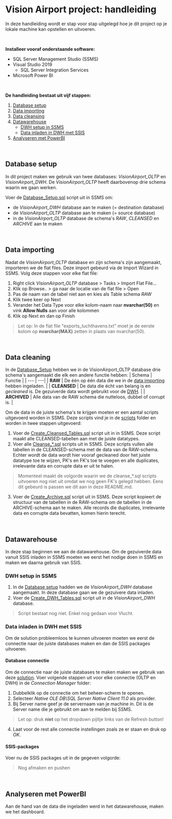 # Vision Airport project: handleiding
In deze handleiding wordt er stap voor stap uitgelegd hoe je dit project op je lokale machine kan opstellen en uitvoeren. 

<br>

**Installeer vooraf onderstaande software:**
- SQL Server Management Studio (SSMS)
- Visual Studio 2019
  - SQL Server Integration Services
- Microsoft Power BI

<br>

**De handleiding bestaat uit vijf stappen:**
1. [Database setup](#databasesetup)
2. [Data importing](#raw)
3. [Data cleansing](#cleansed)
4. [Datawarehouse](#dwh)
   * [DWH setup in SSMS](#ssms)
   * [Data inladen in DWH met SSIS](#ssis)
5. [Analyseren met PowerBI](#powerbi)

<br>

## Database setup <a name="databasesetup"></a>
In dit project maken we gebruik van twee databases: *VisionAirport_OLTP* en *VisionAirport_DWH*. 
De *VisionAirport_OLTP* heeft daarbovenop drie schema waarin we gaan werken.
<br>

Voer de [Database_Setup.sql](./scripts/Database_Setup.sql) script uit in SSMS om:
- de *VisionAirport_DWH* database aan te maken (= destination database)
- de *VisionAirport_OLTP* database aan te maken (= source database) 
- in de *VisionAirport_OLTP* database de schema's *RAW*, *CLEANSED* en *ARCHIVE* aan te maken

<br>

## Data importing <a name="raw"></a>
Nadat de *VisionAirport_OLTP* database en zijn schema's zijn aangemaakt, importeren we de flat files. Deze import gebeurd via de Import Wizard in SSMS.
Volg deze stappen voor elke flat file:
1. Right click *VisionAirport_OLTP* database > Tasks > Import Flat File...
2. Klik op Browse.. > ga naar de locatie van de flat file > Open
3. Pas de naam van de tabel niet aan en kies als Table schema *RAW*
5. Klik twee keer op Next
6. Verander het Data Type voor elke kolom-naam naar **nvarchar(50)** en vink **Allow Nulls** aan voor alle kolommen
7. Klik op Next en dan op Finish
>Let op: In de flat file "exports_luchthavens.txt" moet je de eerste kolom op **nvarchar(MAX)** zetten in plaats van nvarchar(50).

<br>

## Data cleaning <a name="cleansed"></a>
In de [Database_Setup](#databasesetup) hebben we in de VisionAirport_OLTP database drie schema's aangemaakt die elk een andere functie hebben:
| Schema        | Functie |
| --- | ---|
| **RAW** | De één op één data die we in de [data importing](#raw) hebben ingeladen. |
| **CLEANSED** | De data die écht van belang is en *gecleaned* is. De gezuiverde data wordt gebruikt voor de [DWH](#dwh). |
| **ARCHIVED** | Alle data van de RAW schema die nutteloos, dubbel of corrupt is. |

Om de data in de juiste schema's te krijgen moeten er een aantal scripts uitgevoerd worden in SSMS. Deze scripts vind je in de [scripts](./scripts) folder en worden in twee stappen uitgevoerd:
<br>
1. Voer de [Create_Cleansed_Tables.sql](./scripts/CLEANSED/Create_Cleansed_Tables.sql) script uit in in SSMS. Deze script maakt alle CLEANSED-tabellen aan met de juiste datatypes.
2. Voer alle [Cleanse_*.sql](./scripts/CLEANSED) scripts uit in SSMS.
Deze scripts vullen alle tabellen in de CLEANSED-schema met de data van de RAW-schema. Echter wordt de data wordt hier vooraf gecleaned door het juiste datatype toe te wijzen, PK's en FK's toe te voegen en alle duplicates, irrelevante data en corrupte data er uit te halen.
>Momenteel maakt de volgorde waarin we de cleanse_*.sql scripts uitvoeren nog niet uit omdat we nog geen FK's gelegd hebben. Eens dit gebeurd is passen we dit aan in deze README.md.
3. Voer de [Create_Archive.sql](./scripts/ARCHIVE/Create_Archive.sql) script uit in SSMS. Deze script kopieert de structuur van de tabellen in de RAW-schema om de tabellen in de ARCHIVE-schema aan te maken. Alle records die duplicates, irrelevante data en corrupte data bevatten, komen hierin terecht.

<br>

## Datawarehouse <a name="dwh"></a>
In deze stap beginnen we aan de datawarehouse. Om de gezuiverde data vanuit SSIS inladen in SSMS moeten we eerst het nodige doen in SSMS en maken we daarna gebruik van SSIS.

### DWH setup in SSMS <a name="ssms"></a>
1. In de [Database setup](#databasesetup) hadden we de *VisionAirport_DWH* database aangemaakt. In deze database gaan we de gezuivere data inladen.
2. Voer de [Create_DWH_Tables.sql](./scripts/DWH/Create_DWH_Tables.sql) script uit in de *VisionAirport_DWH* database.
> Script bestaat nog niet. Enkel nog gedaan voor Vlucht.

### Data inladen in DWH met SSIS <a name="ssis"></a>
Om de solution probleemloos te kunnen uitvoeren moeten we eerst de connectie naar de juiste databases maken en dan de SSIS packages uitvoeren. 

#### Database connectie
Om de connectie naar de juiste databases te maken maken we gebruik van deze [solution](./introBI-visionAirport). Voer volgende stappen uit voor elke connectie (OLTP en DWH) in de *Connection Manager* folder:
1. Dubbelklik op de connectie om het beheer-scherm te openen.
2. Selecteer *Native OLE DB\SQL Server Native Client 11.0* als provider.
3. Bij Server name geef je de servernaam van je machine in. Dit is de Server name die je gebruikt om aan te melden bij SSMS.
>Let op: druk **niet** op het dropdown pijltje links van de Refresh button!
4. Laat voor de rest alle connectie instellingen zoals ze er staan en druk op *OK*.

#### SSIS-packages
Voer nu de SSIS packages uit in de gegeven volgorde:
>Nog afmaken en pushen

<br>

## Analyseren met PowerBI <a name="powerbi"></a>
Aan de hand van de data die ingeladen werd in het datawarehouse, maken we het dashboard.
<br>
